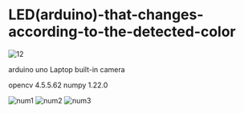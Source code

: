 # LED(arduino)-that-changes-according-to-the-detected-color

![12](https://user-images.githubusercontent.com/49544832/153017309-e5e97ed3-067b-4820-a0f5-3b987e6b3083.gif)

arduino uno
Laptop built-in camera

opencv 4.5.5.62
numpy 1.22.0

![num1](https://user-images.githubusercontent.com/49544832/153010257-e6dc5cb6-0f37-4b14-bfeb-f01ca26c3ac5.png)
![num2](https://user-images.githubusercontent.com/49544832/153008896-4719fc62-67ca-475e-851d-a905550373b3.png)
![num3](https://user-images.githubusercontent.com/49544832/153008902-bc9bad08-420d-40db-beae-287250a8a161.png)





